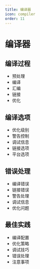 ```yaml
---
title: 编译器
icon: compiler
order: 11
---
```


# 编译器

## 编译过程
- 预处理
- 编译
- 汇编
- 链接
- 优化

## 编译选项
- 优化级别
- 警告控制
- 调试信息
- 链接选项
- 平台选项

## 错误处理
- 编译错误
- 链接错误
- 警告处理
- 调试信息
- 优化问题

## 最佳实践
- 编译配置
- 优化策略
- 调试技巧
- 错误处理
- 注意事项
